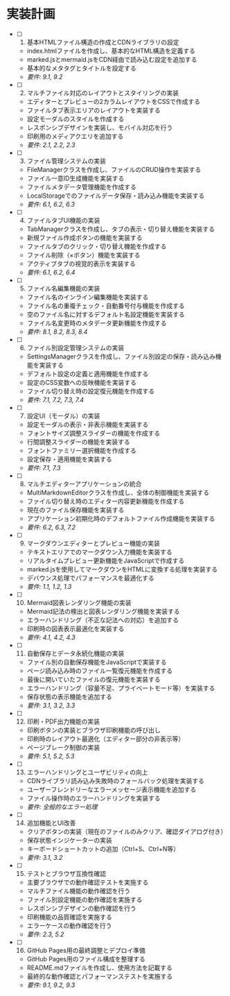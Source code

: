 # 実装計画

- [ ] 1. 基本HTMLファイル構造の作成とCDNライブラリの設定
  - index.htmlファイルを作成し、基本的なHTML構造を定義する
  - marked.jsとmermaid.jsをCDN経由で読み込む設定を追加する
  - 基本的なメタタグとタイトルを設定する
  - _要件: 9.1, 9.2_

- [ ] 2. マルチファイル対応のレイアウトとスタイリングの実装
  - エディターとプレビューの2カラムレイアウトをCSSで作成する
  - ファイルタブ表示エリアのレイアウトを実装する
  - 設定モーダルのスタイルを作成する
  - レスポンシブデザインを実装し、モバイル対応を行う
  - 印刷用のメディアクエリを追加する
  - _要件: 2.1, 2.2, 2.3_

- [ ] 3. ファイル管理システムの実装
  - FileManagerクラスを作成し、ファイルのCRUD操作を実装する
  - ファイル一意ID生成機能を実装する
  - ファイルメタデータ管理機能を作成する
  - LocalStorageでのファイルデータ保存・読み込み機能を実装する
  - _要件: 6.1, 6.2, 6.3_

- [ ] 4. ファイルタブUI機能の実装
  - TabManagerクラスを作成し、タブの表示・切り替え機能を実装する
  - 新規ファイル作成ボタンの機能を実装する
  - ファイルタブのクリック・切り替え機能を作成する
  - ファイル削除（×ボタン）機能を実装する
  - アクティブタブの視覚的表示を実装する
  - _要件: 6.1, 6.2, 6.4_

- [ ] 5. ファイル名編集機能の実装
  - ファイル名のインライン編集機能を実装する
  - ファイル名の重複チェック・自動番号付与機能を作成する
  - 空のファイル名に対するデフォルト名設定機能を実装する
  - ファイル名変更時のメタデータ更新機能を作成する
  - _要件: 8.1, 8.2, 8.3, 8.4_

- [ ] 6. ファイル別設定管理システムの実装
  - SettingsManagerクラスを作成し、ファイル別設定の保存・読み込み機能を実装する
  - デフォルト設定の定義と適用機能を作成する
  - 設定のCSS変数への反映機能を実装する
  - ファイル切り替え時の設定復元機能を作成する
  - _要件: 7.1, 7.2, 7.3, 7.4_

- [ ] 7. 設定UI（モーダル）の実装
  - 設定モーダルの表示・非表示機能を実装する
  - フォントサイズ調整スライダーの機能を作成する
  - 行間調整スライダーの機能を実装する
  - フォントファミリー選択機能を作成する
  - 設定保存・適用機能を実装する
  - _要件: 7.1, 7.3_

- [ ] 8. マルチエディターアプリケーションの統合
  - MultiMarkdownEditorクラスを作成し、全体の制御機能を実装する
  - ファイル切り替え時のエディター内容更新機能を作成する
  - 現在のファイル保存機能を実装する
  - アプリケーション初期化時のデフォルトファイル作成機能を実装する
  - _要件: 6.2, 6.3, 7.2_

- [ ] 9. マークダウンエディターとプレビュー機能の実装
  - テキストエリアでのマークダウン入力機能を実装する
  - リアルタイムプレビュー更新機能をJavaScriptで作成する
  - marked.jsを使用してマークダウンをHTMLに変換する処理を実装する
  - デバウンス処理でパフォーマンスを最適化する
  - _要件: 1.1, 1.2, 1.3_

- [ ] 10. Mermaid図表レンダリング機能の実装
  - Mermaid記法の検出と図表レンダリング機能を実装する
  - エラーハンドリング（不正な記法への対応）を追加する
  - 印刷時の図表表示最適化を実装する
  - _要件: 4.1, 4.2, 4.3_

- [ ] 11. 自動保存とデータ永続化機能の実装
  - ファイル別の自動保存機能をJavaScriptで実装する
  - ページ読み込み時のファイル一覧復元機能を作成する
  - 最後に開いていたファイルの復元機能を実装する
  - エラーハンドリング（容量不足、プライベートモード等）を実装する
  - 保存状態の表示機能を追加する
  - _要件: 3.1, 3.2, 3.3_

- [ ] 12. 印刷・PDF出力機能の実装
  - 印刷ボタンの実装とブラウザ印刷機能の呼び出し
  - 印刷時のレイアウト最適化（エディター部分の非表示等）
  - ページブレーク制御の実装
  - _要件: 5.1, 5.2, 5.3_

- [ ] 13. エラーハンドリングとユーザビリティの向上
  - CDNライブラリ読み込み失敗時のフォールバック処理を実装する
  - ユーザーフレンドリーなエラーメッセージ表示機能を追加する
  - ファイル操作時のエラーハンドリングを実装する
  - _要件: 全般的なエラー処理_

- [ ] 14. 追加機能とUI改善
  - クリアボタンの実装（現在のファイルのみクリア、確認ダイアログ付き）
  - 保存状態インジケーターの実装
  - キーボードショートカットの追加（Ctrl+S、Ctrl+N等）
  - _要件: 3.1, 3.2_

- [ ] 15. テストとブラウザ互換性確認
  - 主要ブラウザでの動作確認テストを実施する
  - マルチファイル機能の動作確認を行う
  - ファイル別設定機能の動作確認を実施する
  - レスポンシブデザインの動作確認を行う
  - 印刷機能の品質確認を実施する
  - エラーケースの動作確認を行う
  - _要件: 2.3, 5.2_

- [ ] 16. GitHub Pages用の最終調整とデプロイ準備
  - GitHub Pages用のファイル構成を整理する
  - README.mdファイルを作成し、使用方法を記載する
  - 最終的な動作確認とパフォーマンステストを実施する
  - _要件: 9.1, 9.2, 9.3_